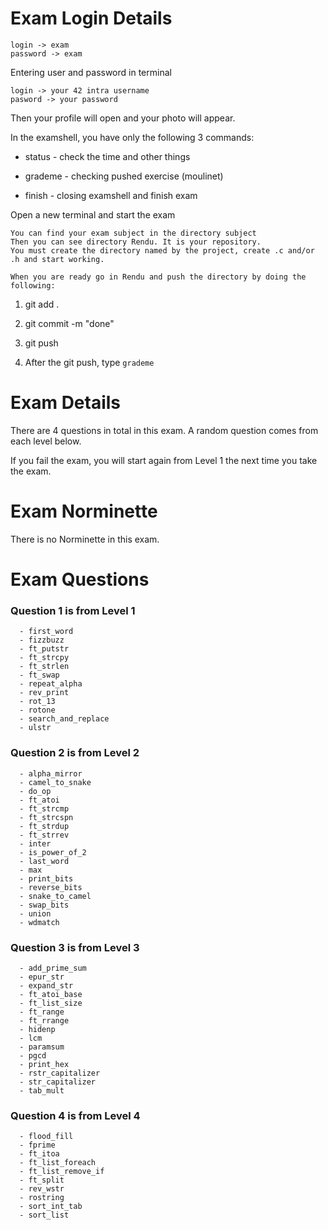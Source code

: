 # Exam Login Details

    login -> exam
    password -> exam

Entering user and password in terminal

    login -> your 42 intra username
    pasword -> your password

    
Then your profile will open and your photo will appear.

In the  examshell, you have only the following 3 commands:

- status - check the time and other things

- grademe - checking pushed exercise (moulinet)

- finish - closing examshell and finish exam


Open a new terminal and start the exam

    You can find your exam subject in the directory subject
    Then you can see directory Rendu. It is your repository.
    You must create the directory named by the project, create .c and/or .h and start working.
    
    When you are ready go in Rendu and push the directory by doing the following:
    
1. git add .

2. git commit -m "done"

3. git push

4. After the git push, type `grademe`


# Exam Details

There are 4 questions in total in this exam. A random question comes from each level below.

If you fail the exam, you will start again from Level 1 the next time you take the exam.


# Exam Norminette

There is no Norminette in this exam. 


# Exam Questions

### Question 1 is from Level 1
```
  - first_word
  - fizzbuzz
  - ft_putstr
  - ft_strcpy
  - ft_strlen
  - ft_swap
  - repeat_alpha
  - rev_print
  - rot_13
  - rotone
  - search_and_replace
  - ulstr 
```

### Question 2 is from Level 2
```
  - alpha_mirror
  - camel_to_snake
  - do_op
  - ft_atoi
  - ft_strcmp
  - ft_strcspn
  - ft_strdup
  - ft_strrev
  - inter
  - is_power_of_2
  - last_word
  - max
  - print_bits
  - reverse_bits
  - snake_to_camel
  - swap_bits
  - union
  - wdmatch 
```
### Question 3 is from Level 3
```
  - add_prime_sum
  - epur_str
  - expand_str
  - ft_atoi_base
  - ft_list_size
  - ft_range
  - ft_rrange
  - hidenp
  - lcm
  - paramsum
  - pgcd
  - print_hex
  - rstr_capitalizer
  - str_capitalizer
  - tab_mult 
```
### Question 4 is from Level 4
```
  - flood_fill
  - fprime
  - ft_itoa
  - ft_list_foreach
  - ft_list_remove_if
  - ft_split
  - rev_wstr
  - rostring
  - sort_int_tab
  - sort_list
```

